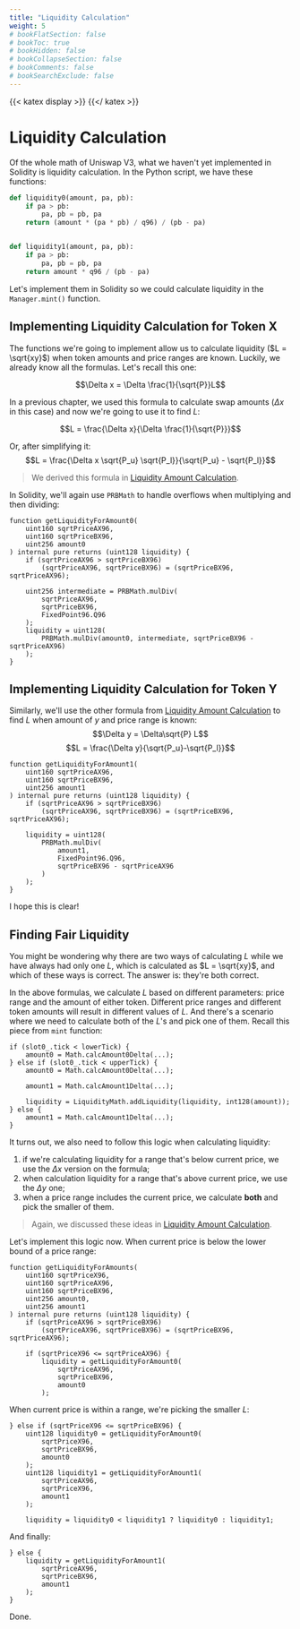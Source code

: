 ```yaml
---
title: "Liquidity Calculation"
weight: 5
# bookFlatSection: false
# bookToc: true
# bookHidden: false
# bookCollapseSection: false
# bookComments: false
# bookSearchExclude: false
---
```


{{< katex display >}} {{</ katex >}}

# Liquidity Calculation

Of the whole math of Uniswap V3, what we haven't yet implemented in Solidity is liquidity calculation. In the Python
script, we have these functions:

```python
def liquidity0(amount, pa, pb):
    if pa > pb:
        pa, pb = pb, pa
    return (amount * (pa * pb) / q96) / (pb - pa)


def liquidity1(amount, pa, pb):
    if pa > pb:
        pa, pb = pb, pa
    return amount * q96 / (pb - pa)
```

Let's implement them in Solidity so we could calculate liquidity in the `Manager.mint()` function.

## Implementing Liquidity Calculation for Token X

The functions we're going to implement allow us to calculate liquidity ($L = \sqrt{xy}$) when token amounts and price
ranges are known. Luckily, we already know all the formulas. Let's recall this one:

$$\Delta x = \Delta \frac{1}{\sqrt{P}}L$$

In a previous chapter, we used this formula to calculate swap amounts ($\Delta x$ in this case) and now we're going to
use it to find $L$:

$$L = \frac{\Delta x}{\Delta \frac{1}{\sqrt{P}}}$$

Or, after simplifying it:
$$L = \frac{\Delta x \sqrt{P_u} \sqrt{P_l}}{\sqrt{P_u} - \sqrt{P_l}}$$

> We derived this formula in [Liquidity Amount Calculation](https://uniswapv3book.com/docs/milestone_1/calculating-liquidity/#liquidity-amount-calculation).

In Solidity, we'll again use `PRBMath` to handle overflows when multiplying and then dividing:

```solidity
function getLiquidityForAmount0(
    uint160 sqrtPriceAX96,
    uint160 sqrtPriceBX96,
    uint256 amount0
) internal pure returns (uint128 liquidity) {
    if (sqrtPriceAX96 > sqrtPriceBX96)
        (sqrtPriceAX96, sqrtPriceBX96) = (sqrtPriceBX96, sqrtPriceAX96);

    uint256 intermediate = PRBMath.mulDiv(
        sqrtPriceAX96,
        sqrtPriceBX96,
        FixedPoint96.Q96
    );
    liquidity = uint128(
        PRBMath.mulDiv(amount0, intermediate, sqrtPriceBX96 - sqrtPriceAX96)
    );
}
```

## Implementing Liquidity Calculation for Token Y

Similarly, we'll use the other formula from [Liquidity Amount Calculation](https://uniswapv3book.com/docs/milestone_1/calculating-liquidity/#liquidity-amount-calculation)
to find $L$ when amount of $y$ and price range is known:
$$\Delta y = \Delta\sqrt{P} L$$
$$L = \frac{\Delta y}{\sqrt{P_u}-\sqrt{P_l}}$$

```solidity
function getLiquidityForAmount1(
    uint160 sqrtPriceAX96,
    uint160 sqrtPriceBX96,
    uint256 amount1
) internal pure returns (uint128 liquidity) {
    if (sqrtPriceAX96 > sqrtPriceBX96)
        (sqrtPriceAX96, sqrtPriceBX96) = (sqrtPriceBX96, sqrtPriceAX96);

    liquidity = uint128(
        PRBMath.mulDiv(
            amount1,
            FixedPoint96.Q96,
            sqrtPriceBX96 - sqrtPriceAX96
        )
    );
}
```

I hope this is clear!

## Finding Fair Liquidity

You might be wondering why there are two ways of calculating $L$ while we have always had only one $L$, which is
calculated as $L = \sqrt{xy}$, and which of these ways is correct. The answer is: they're both correct.

In the above formulas, we calculate $L$ based on different parameters: price range and the amount of either token.
Different price ranges and different token amounts will result in different values of $L$. And there's a scenario where
we need to calculate both of the $L$'s and pick one of them. Recall this piece from `mint` function:

```solidity
if (slot0_.tick < lowerTick) {
    amount0 = Math.calcAmount0Delta(...);
} else if (slot0_.tick < upperTick) {
    amount0 = Math.calcAmount0Delta(...);

    amount1 = Math.calcAmount1Delta(...);

    liquidity = LiquidityMath.addLiquidity(liquidity, int128(amount));
} else {
    amount1 = Math.calcAmount1Delta(...);
}
```

It turns out, we also need to follow this logic when calculating liquidity:
1. if we're calculating liquidity for a range that's below current price, we use the $\Delta x$ version on the formula;
1. when calculation liquidity for a range that's above current price, we use the $\Delta y$ one;
1. when a price range includes the current price, we calculate **both** and pick the smaller of them.

> Again, we discussed these ideas in [Liquidity Amount Calculation](https://uniswapv3book.com/docs/milestone_1/calculating-liquidity/#liquidity-amount-calculation).

Let's implement this logic now.
When current price is below the lower bound of a price range:
```solidity
function getLiquidityForAmounts(
    uint160 sqrtPriceX96,
    uint160 sqrtPriceAX96,
    uint160 sqrtPriceBX96,
    uint256 amount0,
    uint256 amount1
) internal pure returns (uint128 liquidity) {
    if (sqrtPriceAX96 > sqrtPriceBX96)
        (sqrtPriceAX96, sqrtPriceBX96) = (sqrtPriceBX96, sqrtPriceAX96);

    if (sqrtPriceX96 <= sqrtPriceAX96) {
        liquidity = getLiquidityForAmount0(
            sqrtPriceAX96,
            sqrtPriceBX96,
            amount0
        );
```

When current price is within a range, we're picking the smaller $L$:
```solidity
} else if (sqrtPriceX96 <= sqrtPriceBX96) {
    uint128 liquidity0 = getLiquidityForAmount0(
        sqrtPriceX96,
        sqrtPriceBX96,
        amount0
    );
    uint128 liquidity1 = getLiquidityForAmount1(
        sqrtPriceAX96,
        sqrtPriceX96,
        amount1
    );

    liquidity = liquidity0 < liquidity1 ? liquidity0 : liquidity1;
```

And finally:
```solidity
} else {
    liquidity = getLiquidityForAmount1(
        sqrtPriceAX96,
        sqrtPriceBX96,
        amount1
    );
}
```

Done.